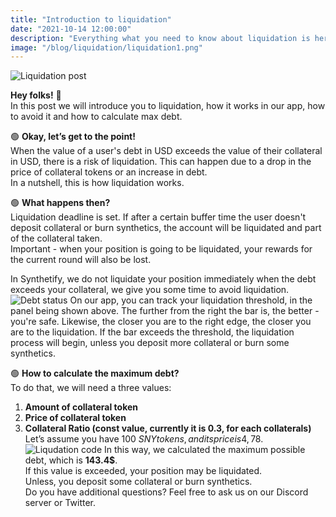 ```yaml
---
title: "Introduction to liquidation"
date: "2021-10-14 12:00:00"
description: "Everything what you need to know about liquidation is here"
image: "/blog/liquidation/liquidation1.png"
---
```

![Liquidation post](/blog/liquidation/liquidation2.png)


**Hey folks!** 👋  
In this post we will introduce you to liquidation, how it works in our app, how to avoid it and how to calculate max debt.

🟢  **Okay, let’s get to the point!**  
When the value of a user's debt in USD exceeds the value of their collateral in USD, there is a risk of liquidation. 
This can happen due to a drop in the price of collateral tokens or an increase in debt.  
In a nutshell, this is how liquidation works.

🟢  **What happens then?**  
Liquidation deadline is set. If after a certain buffer time the user doesn't deposit collateral or burn synthetics, the account will be liquidated and part of the collateral taken.  
Important - when your position is going to be liquidated, your rewards for the current round will also be lost.  

In Synthetify, we do not liquidate your position immediately when the debt exceeds your collateral, we give you some time to avoid liquidation.
![Debt status](/blog/liquidation/debt_status.png)
On our app, you can track your liquidation threshold, in the panel being shown above.
The further from the right the bar is, the better - you're safe.
Likewise, the closer you are to the right edge, the closer you are to the liquidation.
If the bar exceeds the threshold, the liquidation process will begin, unless you deposit more collateral or burn some synthetics.



🟢  **How to calculate the maximum debt?**  
To do that, we will need a three values:
1. **Amount of collateral token**
2. **Price of collateral token**
3. **Collateral Ratio (const value, currently it is 0.3, for each collaterals)**
Let’s assume you have 100 $SNY tokens, and its price is 4,78$.
![Liqudation code](/blog/liquidation/liquidation_code.png)
In this way, we calculated the maximum possible debt, which is **143.4$**.  
If this value is exceeded, your position may be liquidated.  
Unless, you deposit some collateral or burn synthetics.  
Do you have additional questions?
Feel free to ask us on our Discord server or Twitter.

